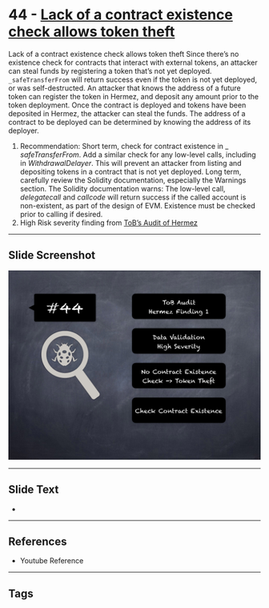 
# 44 - [Lack of a contract existence check allows token theft](./Lack%20of%20a%20contract%20existence%20check%20allows%20token%20theft.md)

Lack of a contract existence check allows token theft Since there’s no existence check for contracts that interact with external tokens, an attacker can steal funds by registering a token that’s not yet deployed. `_safeTransferFrom` will return success even if the token is not yet deployed, or was self-destructed. An attacker that knows the address of a future token can register the token in Hermez, and deposit any amount prior to the token deployment. Once the contract is deployed and tokens have been deposited in Hermez, the attacker can steal the funds. The address of a contract to be deployed can be determined by knowing the address of its deployer.


1.  Recommendation: Short term, check for contract existence in _ _safeTransferFrom_. Add a similar check for any low-level calls, including in _WithdrawalDelayer_. This will prevent an attacker from listing and depositing tokens in a contract that is not yet deployed. Long term, carefully review the Solidity documentation, especially the Warnings section. The Solidity documentation warns: The low-level call, _delegatecall_ and _callcode_ will return success if the called account is non-existent, as part of the design of EVM. Existence must be checked prior to calling if desired.
2.  High Risk severity finding from [ToB’s Audit of Hermez](https://github.com/trailofbits/publications/blob/master/reviews/hermez.pdf)


___
## Slide Screenshot
![044.png](../../images/7.%20Audit%20Findings%20101/044.png)
___
## Slide Text
- 
___
## References
- Youtube Reference
___
## Tags
